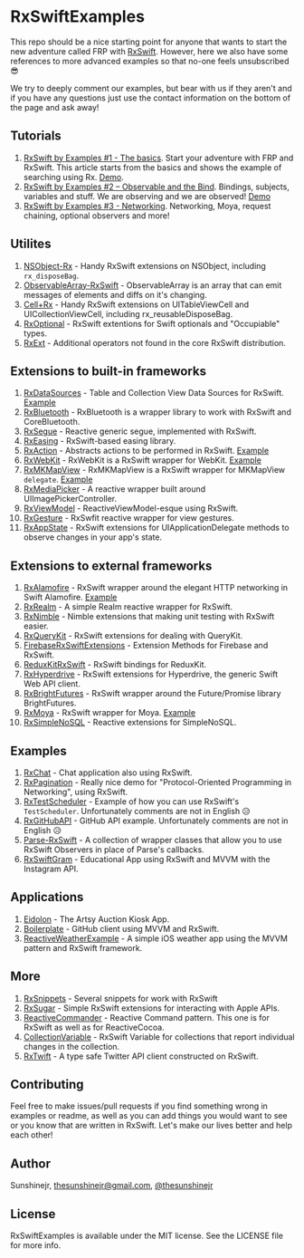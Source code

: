 # RxSwiftExamples

This repo should be a nice starting point for anyone that wants to start the new adventure called FRP with [RxSwift](https://github.com/ReactiveX/RxSwift/).
However, here we also have some references to more advanced examples so that no-one feels unsubscribed 😎

We try to deeply comment our examples, but bear with us if they aren't and if you have any questions just use the contact information on the bottom of the page and ask away!

## Tutorials

1. [RxSwift by Examples #1 - The basics](http://www.thedroidsonroids.com/blog/ios/rxswift-by-examples-1-the-basics/). Start your adventure with FRP and RxSwift. This article starts from the basics and shows the example of searching using Rx. [Demo](https://github.com/DroidsOnRoids/RxSwiftExamples/tree/master/Libraries%20Usage/RxSwiftExample).
2. [RxSwift by Examples #2 – Observable and the Bind](http://www.thedroidsonroids.com/blog/ios/rxswift-by-examples-2-observable-and-the-bind/). Bindings, subjects, variables and stuff. We are observing and we are observed! [Demo](https://github.com/DroidsOnRoids/RxSwiftExamples/tree/master/Simple%20Apps/ColourfulBall)
3. [RxSwift by Examples #3 - Networking](http://www.thedroidsonroids.com/blog/ios/rxswift-examples-3-networking/). Networking, Moya, request chaining, optional observers and more!

## Utilites

1. [NSObject-Rx](https://github.com/RxSwiftCommunity/NSObject-Rx) - Handy RxSwift extensions on NSObject, including `rx_disposeBag`.
2. [ObservableArray-RxSwift](https://github.com/safx/ObservableArray-RxSwift) - ObservableArray is an array that can emit messages of elements and diffs on it's changing.
3. [Cell+Rx](https://github.com/ivanbruel/Cell-Rx) - Handy RxSwift extensions on UITableViewCell and UICollectionViewCell, including rx_reusableDisposeBag.
3. [RxOptional](https://github.com/RxSwiftCommunity/RxOptional) - RxSwift extentions for Swift optionals and "Occupiable" types.
4. [RxExt](https://github.com/RxSwiftCommunity/RxSwift-Ext) - Additional operators not found in the core RxSwift distribution.

## Extensions to built-in frameworks
1. [RxDataSources](https://github.com/RxSwiftCommunity/RxDataSources) - Table and Collection View Data Sources for RxSwift. [Example](https://github.com/DroidsOnRoids/RxSwiftExamples/tree/master/Libraries%20Usage/RxDataSourcesExample)
2. [RxBluetooth](https://github.com/SideEffects-xyz/RxBluetooth) - RxBluetooth is a wrapper library to work with RxSwift and CoreBluetooth.
3. [RxSegue](https://github.com/RxSwiftCommunity/RxSegue) - Reactive generic segue, implemented with RxSwift.
4. [RxEasing](https://github.com/lintmachine/RxEasing) - RxSwift-based easing library.
5. [RxAction](https://github.com/RxSwiftCommunity/Action) - Abstracts actions to be performed in RxSwift. [Example](https://github.com/DroidsOnRoids/RxSwiftExamples/tree/master/Libraries%20Usage/RxActionExample)
6. [RxWebKit](https://github.com/RxSwiftCommunity/RxWebKit) - RxWebKit is a RxSwift wrapper for WebKit. [Example](https://github.com/DroidsOnRoids/RxSwiftExamples/tree/master/Libraries%20Usage/RxWebKitExample)
7. [RxMKMapView](https://github.com/RxSwiftCommunity/RxMKMapView) - RxMKMapView is a RxSwift wrapper for MKMapView `delegate`. [Example](https://github.com/DroidsOnRoids/RxSwiftExamples/tree/master/Libraries%20Usage/RxMKMapViewExample)
8. [RxMediaPicker](https://github.com/RxSwiftCommunity/RxMediaPicker) - A reactive wrapper built around UIImagePickerController.
9. [RxViewModel](https://github.com/RxSwiftCommunity/RxViewModel) - ReactiveViewModel-esque using RxSwift.
10. [RxGesture](https://github.com/RxSwiftCommunity/RxGesture) - RxSwfit reactive wrapper for view gestures.
11. [RxAppState](https://github.com/pixeldock/RxAppState) - RxSwift extensions for UIApplicationDelegate methods to observe changes in your app's state.

## Extensions to external frameworks
1. [RxAlamofire](https://github.com/RxSwiftCommunity/RxAlamofire) - RxSwift wrapper around the elegant HTTP networking in Swift Alamofire. [Example](https://github.com/DroidsOnRoids/RxSwiftExamples/tree/master/Libraries%20Usage/RxAlamofireExample)
2. [RxRealm](https://github.com/nanoxd/RxRealm) - A simple Realm reactive wrapper for RxSwift.
3. [RxNimble](https://github.com/RxSwiftCommunity/RxNimble) - Nimble extensions that making unit testing with RxSwift easier.
4. [RxQueryKit](https://github.com/QueryKit/RxQueryKit) - RxSwift extensions for dealing with QueryKit.
5. [FirebaseRxSwiftExtensions](https://github.com/mbalex99/FirebaseRxSwiftExtensions) - Extension Methods for Firebase and RxSwift.
6. [ReduxKitRxSwift](https://github.com/ReduxKit/ReduxKitRxSwift) - RxSwift bindings for ReduxKit.
7. [RxHyperdrive](https://github.com/kylef/RxHyperdrive) - RxSwift extensions for Hyperdrive, the generic Swift Web API client.
8. [RxBrightFutures](https://github.com/SideEffects-xyz/RxBrightFutures) - RxSwift wrapper around the Future/Promise library BrightFutures.
9. [RxMoya](https://github.com/Moya/Moya/blob/master/docs/RxSwift.md) - RxSwift wrapper for Moya. [Example](https://github.com/DroidsOnRoids/RxSwiftExamples/tree/master/Libraries%20Usage/RxMoyaExample)
10. [RxSimpleNoSQL](https://github.com/xmartlabs/RxSimpleNoSQL/) - Reactive extensions for SimpleNoSQL.

## Examples

1. [RxChat](https://github.com/bontoJR/RxChat) - Chat application also using RxSwift.
2. [RxPagination](https://github.com/tryswift/RxPagination) - Really nice demo for "Protocol-Oriented Programming in Networking", using RxSwift.
3. [RxTestScheduler](https://github.com/kumapo/RxSwiftTestSchedulerExample) - Example of how you can use RxSwift's `TestScheduler`. Unfortunately comments are not in English 😥
4. [RxGitHubAPI](https://github.com/FengDeng/RxGitHubAPI) - GitHub API example. Unfortunately comments are not in English 😥
5. [Parse-RxSwift](https://github.com/bluelinelabs/Parse-RxSwift) - A collection of wrapper classes that allow you to use RxSwift Observers in place of Parse's callbacks.
6. [RxSwiftGram](https://github.com/Dwar3xwar/RxSwiftGram) - Educational App using RxSwift and MVVM with the Instagram API.

## Applications

1. [Eidolon](https://github.com/artsy/eidolon) - The Artsy Auction Kiosk App.
2. [Boilerplate](https://github.com/tailec/boilerplate#github-api-client) - GitHub client using MVVM and RxSwift.
3. [ReactiveWeatherExample](https://github.com/marinbenc/ReactiveWeatherExample) - A simple iOS weather app using the MVVM pattern and RxSwift framework.

## More

1. [RxSnippets](https://github.com/RxSwiftCommunity/RxSnippets) - Several snippets for work with RxSwift
2. [RxSugar](https://github.com/RxSugar/RxSugar) - Simple RxSwift extensions for interacting with Apple APIs.
3. [ReactiveCommander](https://github.com/pepibumur/ReactiveCommander) - Reactive Command pattern. This one is for RxSwift as well as for ReactiveCocoa.
4. [CollectionVariable](https://github.com/gitdoapp/CollectionVariable) - RxSwift Variable for collections that report individual changes in the collection.
5. [RxTwift](https://github.com/mihyaeru21/RxTwift) - A type safe Twitter API client constructed on RxSwift.

## Contributing
Feel free to make issues/pull requests if you find something wrong in examples or readme, as well as you can add things you would want to see or you know that are written in RxSwift. Let's make our lives better and help each other!

## Author

Sunshinejr, thesunshinejr@gmail.com, <a href="https://twitter.com/thesunshinejr">@thesunshinejr</a>

## License

RxSwiftExamples is available under the MIT license. See the LICENSE file for more info.
